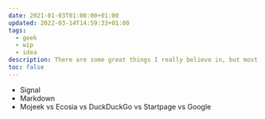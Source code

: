 ```yaml
---
date: 2021-01-03T01:00:00+01:00
updated: 2022-03-14T14:59:33+01:00
tags:
  - geek
  - wip
  - idea
description: There are some great things I really believe in, but most of my friends have no idea what they are. Since it is becoming quite a bothering and long task to repeat the exact same things every time to everyone and a quick search online is not very effective, I decided to write the most important ones myself.
toc: false
---
```

- Signal
- Markdown
- Mojeek vs Ecosia vs DuckDuckGo vs Startpage vs Google

